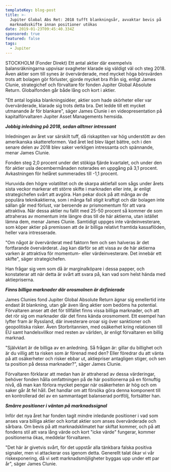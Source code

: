 ```yaml
---
templateKey: blog-post
title: >-
  Jupiter Global Abs Ret: 2018 tufft blankningsår, avvaktar bevis på
  marknadsskifte innan positioner utökas
date: 2019-01-23T09:45:40.334Z
sponsored: true
featured: false
tags:
  - Jupiter
---
```

STOCKHOLM (Fonder Direkt) Ett antal aktier där exempelvis balansräkningarna uppvisar svagheter klarade sig väldigt väl och steg 2018. Även aktier som till synes är övervärderade, med mycket höga börsvärden trots att bolagen gör förluster, gjorde mycket bra ifrån sig, enligt James Clunie, strategichef och förvaltare för fonden Jupiter Global Absolute Return. Globalfonden går både lång och kort i aktier.

"Ett antal logiska blankningsidéer, aktier som hade skörheter eller var övervärderade, klarade sig trots detta bra. Det ledde till ett mycket utmanande år för blankare", säger James Clunie i en videopresentation på kapitalförvaltaren Jupiter Asset Managements hemsida.

_**Jobbig inledning på 2018, sedan alltmer intressant**_

Inledningen av året var särskilt tuff, då riskaptiten var hög understött av den amerikanska skattereformen. Vad året led blev läget bättre, och i den senare delen av 2018 blev saker verkligen intressanta och spännande, menar James Clunie.

Fonden steg 2,0 procent under det stökiga fjärde kvartalet, och under den för aktier usla decembermånaden noterades en uppgång på 3,1 procent. Avkastningen för helåret summerades till -1,1 procent.

Huruvida den högre volatilitet och de skarpa aktiefall som sågs under årets sista veckor markerar ett större skifte i marknaden eller inte, är enligt strategichefen svårt att avgöra. Han pekar dock på att många av de populära teknikaktierna, som i många fall stigit kraftigt och där bolagen inte sällan går med förlust, var beroende av prismomentum för att vara attraktiva. När dessa aktier nu fallit med 25-50 procent så kommer de som attraheras av momentum inte längre dras till de här aktierna, utan istället lämna dem, menar James Clunie. Samtidigt uppges inte värdeinvesterare, som köper aktier på premissen att de är billiga relativt framtida kassaflöden, heller vara intresserade.

"Om något är övervärderat med faktorn fem och sen halveras är det fortfarande övervärderat. Jag kan därför se att vissa av de här aktierna varken är attraktiva för momentum- eller värdeinvesterare. Det innebär ett skifte", säger strategichefen.

Han frågar sig vem som då är marginalköpare i dessa papper, och konstaterar att när detta är svårt att svara på, kan vad som helst hända med aktiepriserna.

_**Finns billiga marknader där orosmolnen är definierade**_

James Clunies fond Jupiter Global Absolute Return ägnar sig emellertid inte endast åt blankning, utan går även lång aktier som bedöms ha potential. Förvaltaren anser att det för tillfället finns vissa billiga marknader, och att det rör sig om marknader där det finns kända orosmoment. Ett exempel han lyfter fram är Ryssland, där investerare oroar sig över sanktioner och geopolitiska risker. Även Storbritannien, med osäkerhet kring relationen till EU samt handelsvillkor med resten av världen, är enligt förvaltaren en billig marknad.

"Självklart är de billiga av en anledning. Så frågan är: gillar du billighet och är du villig att ta risken som är förenad med den? Eller föredrar du att vänta på att osäkerheter och risker ebbar ut, aktiepriser antagligen stiger, och sen ta position på dessa marknader?", säger James Clunie.

Förvaltaren förklarar att medan han är attraherad av dessa värderingar, behöver fonden hålla omfattningen på de här positionerna på en förnuftig nivå, då man kan förlora mycket pengar när osäkerheten är hög och om saker går åt fel håll. Det handlar om att försöka göra denna komponent till en kontrollerad del av en sammantaget balanserad portfölj, fortsätter han.

_**Smärre positioner i väntan på marknadssignal**_

Inför det nya året har fonden tagit mindre inledande positioner i vad som anses vara billiga aktier och kortat aktier som anses övervärderade och sårbara. Om bevis på att marknadsklimatet har skiftat kommer, och på att fondens stil att vara lång värde och kort "icke värde" fungerar, kommer positionerna ökas, meddelar förvaltaren.

"Det här är givetvis svårt, för det uppstår alla tänkbara falska positiva signaler, men vi attackerar oss igenom detta. Generellt talat ökar vi vår riskexponering, då vi sett marknadsmöjligheter byggas upp under ett par år", säger James Clunie.
